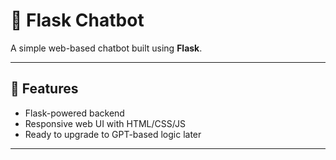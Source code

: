 # 🧠 Flask Chatbot 

A simple web-based chatbot built using **Flask**.

---

## 🚀 Features

- Flask-powered backend
- Responsive web UI with HTML/CSS/JS
- Ready to upgrade to GPT-based logic later

---

